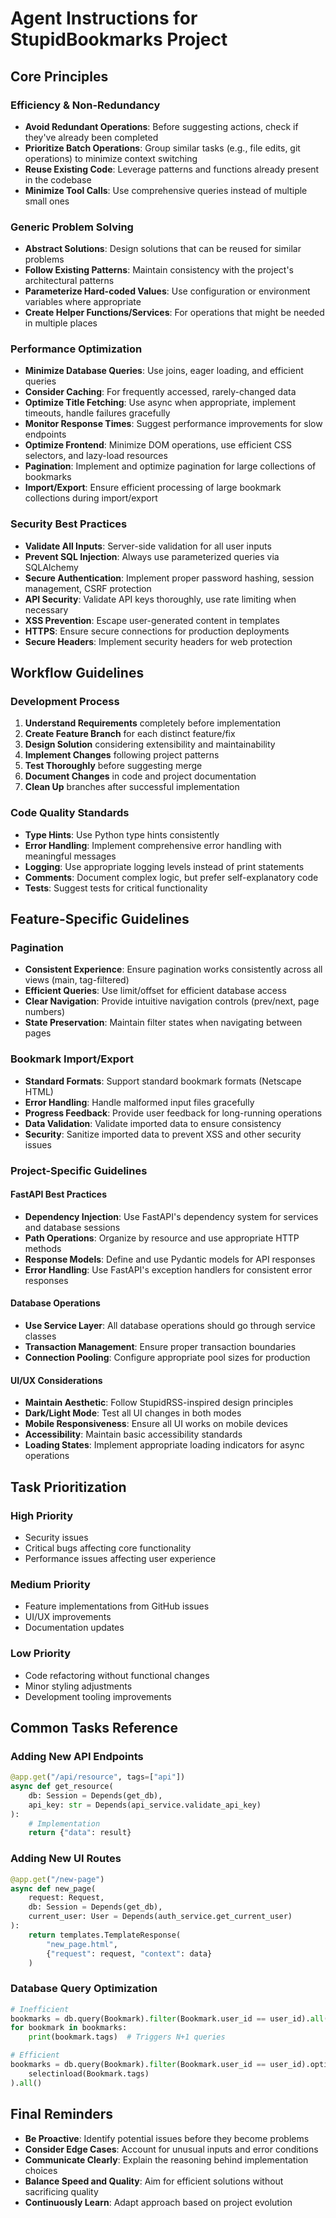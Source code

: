 # Agent Instructions for StupidBookmarks Project

## Core Principles

### Efficiency & Non-Redundancy
- **Avoid Redundant Operations**: Before suggesting actions, check if they've already been completed
- **Prioritize Batch Operations**: Group similar tasks (e.g., file edits, git operations) to minimize context switching
- **Reuse Existing Code**: Leverage patterns and functions already present in the codebase
- **Minimize Tool Calls**: Use comprehensive queries instead of multiple small ones

### Generic Problem Solving
- **Abstract Solutions**: Design solutions that can be reused for similar problems
- **Follow Existing Patterns**: Maintain consistency with the project's architectural patterns
- **Parameterize Hard-coded Values**: Use configuration or environment variables where appropriate
- **Create Helper Functions/Services**: For operations that might be needed in multiple places

### Performance Optimization
- **Minimize Database Queries**: Use joins, eager loading, and efficient queries
- **Consider Caching**: For frequently accessed, rarely-changed data
- **Optimize Title Fetching**: Use async when appropriate, implement timeouts, handle failures gracefully
- **Monitor Response Times**: Suggest performance improvements for slow endpoints
- **Optimize Frontend**: Minimize DOM operations, use efficient CSS selectors, and lazy-load resources
- **Pagination**: Implement and optimize pagination for large collections of bookmarks
- **Import/Export**: Ensure efficient processing of large bookmark collections during import/export

### Security Best Practices
- **Validate All Inputs**: Server-side validation for all user inputs
- **Prevent SQL Injection**: Always use parameterized queries via SQLAlchemy
- **Secure Authentication**: Implement proper password hashing, session management, CSRF protection
- **API Security**: Validate API keys thoroughly, use rate limiting when necessary
- **XSS Prevention**: Escape user-generated content in templates
- **HTTPS**: Ensure secure connections for production deployments
- **Secure Headers**: Implement security headers for web protection

## Workflow Guidelines

### Development Process
1. **Understand Requirements** completely before implementation
2. **Create Feature Branch** for each distinct feature/fix
3. **Design Solution** considering extensibility and maintainability
4. **Implement Changes** following project patterns
5. **Test Thoroughly** before suggesting merge
6. **Document Changes** in code and project documentation
7. **Clean Up** branches after successful implementation

### Code Quality Standards
- **Type Hints**: Use Python type hints consistently
- **Error Handling**: Implement comprehensive error handling with meaningful messages
- **Logging**: Use appropriate logging levels instead of print statements
- **Comments**: Document complex logic, but prefer self-explanatory code
- **Tests**: Suggest tests for critical functionality

## Feature-Specific Guidelines

### Pagination
- **Consistent Experience**: Ensure pagination works consistently across all views (main, tag-filtered)
- **Efficient Queries**: Use limit/offset for efficient database access
- **Clear Navigation**: Provide intuitive navigation controls (prev/next, page numbers)
- **State Preservation**: Maintain filter states when navigating between pages

### Bookmark Import/Export
- **Standard Formats**: Support standard bookmark formats (Netscape HTML)
- **Error Handling**: Handle malformed input files gracefully
- **Progress Feedback**: Provide user feedback for long-running operations
- **Data Validation**: Validate imported data to ensure consistency
- **Security**: Sanitize imported data to prevent XSS and other security issues

### Project-Specific Guidelines

#### FastAPI Best Practices
- **Dependency Injection**: Use FastAPI's dependency system for services and database sessions
- **Path Operations**: Organize by resource and use appropriate HTTP methods
- **Response Models**: Define and use Pydantic models for API responses
- **Error Handling**: Use FastAPI's exception handlers for consistent error responses

#### Database Operations
- **Use Service Layer**: All database operations should go through service classes
- **Transaction Management**: Ensure proper transaction boundaries
- **Connection Pooling**: Configure appropriate pool sizes for production

#### UI/UX Considerations
- **Maintain Aesthetic**: Follow StupidRSS-inspired design principles
- **Dark/Light Mode**: Test all UI changes in both modes
- **Mobile Responsiveness**: Ensure all UI works on mobile devices
- **Accessibility**: Maintain basic accessibility standards
- **Loading States**: Implement appropriate loading indicators for async operations

## Task Prioritization

### High Priority
- Security issues
- Critical bugs affecting core functionality
- Performance issues affecting user experience

### Medium Priority
- Feature implementations from GitHub issues
- UI/UX improvements
- Documentation updates

### Low Priority
- Code refactoring without functional changes
- Minor styling adjustments
- Development tooling improvements

## Common Tasks Reference

### Adding New API Endpoints
```python
@app.get("/api/resource", tags=["api"])
async def get_resource(
    db: Session = Depends(get_db),
    api_key: str = Depends(api_service.validate_api_key)
):
    # Implementation
    return {"data": result}
```

### Adding New UI Routes
```python
@app.get("/new-page")
async def new_page(
    request: Request,
    db: Session = Depends(get_db),
    current_user: User = Depends(auth_service.get_current_user)
):
    return templates.TemplateResponse(
        "new_page.html", 
        {"request": request, "context": data}
    )
```

### Database Query Optimization
```python
# Inefficient
bookmarks = db.query(Bookmark).filter(Bookmark.user_id == user_id).all()
for bookmark in bookmarks:
    print(bookmark.tags)  # Triggers N+1 queries

# Efficient
bookmarks = db.query(Bookmark).filter(Bookmark.user_id == user_id).options(
    selectinload(Bookmark.tags)
).all()
```

## Final Reminders
- **Be Proactive**: Identify potential issues before they become problems
- **Consider Edge Cases**: Account for unusual inputs and error conditions
- **Communicate Clearly**: Explain the reasoning behind implementation choices
- **Balance Speed and Quality**: Aim for efficient solutions without sacrificing quality
- **Continuously Learn**: Adapt approach based on project evolution
